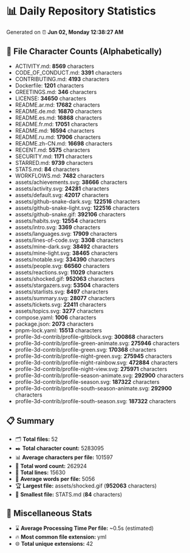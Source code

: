 # 📊 Daily Repository Statistics
Generated on ⏰ **Jun 02, Monday 12:38:27 AM**

## 📂 File Character Counts (Alphabetically)
- ACTIVITY.md: **8569** characters
- CODE_OF_CONDUCT.md: **3391** characters
- CONTRIBUTING.md: **4193** characters
- Dockerfile: **1201** characters
- GREETINGS.md: **346** characters
- LICENSE: **34650** characters
- README.ar.md: **17682** characters
- README.de.md: **16870** characters
- README.es.md: **16868** characters
- README.fr.md: **17051** characters
- README.md: **16594** characters
- README.ru.md: **17906** characters
- README.zh-CN.md: **16698** characters
- RECENT.md: **5575** characters
- SECURITY.md: **1171** characters
- STARRED.md: **9739** characters
- STATS.md: **84** characters
- WORKFLOWS.md: **7482** characters
- assets/achievements.svg: **38666** characters
- assets/activity.svg: **24281** characters
- assets/default.svg: **42017** characters
- assets/github-snake-dark.svg: **122516** characters
- assets/github-snake-light.svg: **122516** characters
- assets/github-snake.gif: **392106** characters
- assets/habits.svg: **12554** characters
- assets/intro.svg: **3369** characters
- assets/languages.svg: **17909** characters
- assets/lines-of-code.svg: **3308** characters
- assets/mine-dark.svg: **38492** characters
- assets/mine-light.svg: **38465** characters
- assets/notable.svg: **334390** characters
- assets/people.svg: **66560** characters
- assets/reactions.svg: **11029** characters
- assets/shocked.gif: **952063** characters
- assets/stargazers.svg: **53504** characters
- assets/starlists.svg: **8497** characters
- assets/summary.svg: **28077** characters
- assets/tickets.svg: **22411** characters
- assets/topics.svg: **3277** characters
- compose.yaml: **1006** characters
- package.json: **2073** characters
- pnpm-lock.yaml: **15513** characters
- profile-3d-contrib/profile-gitblock.svg: **300868** characters
- profile-3d-contrib/profile-green-animate.svg: **275946** characters
- profile-3d-contrib/profile-green.svg: **170368** characters
- profile-3d-contrib/profile-night-green.svg: **275945** characters
- profile-3d-contrib/profile-night-rainbow.svg: **472884** characters
- profile-3d-contrib/profile-night-view.svg: **275971** characters
- profile-3d-contrib/profile-season-animate.svg: **292900** characters
- profile-3d-contrib/profile-season.svg: **187322** characters
- profile-3d-contrib/profile-south-season-animate.svg: **292900** characters
- profile-3d-contrib/profile-south-season.svg: **187322** characters

## 📋 Summary
- 🗂️ **Total files:** 52
- ✒️ **Total character count:** 5283095
- 📊 **Average characters per file:** 101597
- 📝 **Total word count:** 262924
- 🧾 **Total lines:** 15630
- 📐 **Average words per file:** 5056
- 🏆 **Largest file:** assets/shocked.gif (**952063** characters)
- 🥉 **Smallest file:** STATS.md (**84** characters)

## 🌟 Miscellaneous Stats
- ⌛ **Average Processing Time Per file:** ~0.5s (estimated)
- 🔥 **Most common file extension:** yml
- 🌐 **Total unique extensions:** 42
